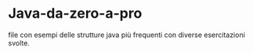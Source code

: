 # Java-da-zero-a-pro
file con esempi delle strutture java più frequenti con diverse esercitazioni svolte.

